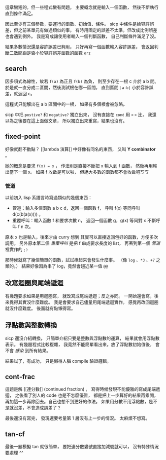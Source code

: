 這章蠻短的，但一些程式蠻有問題。
主要概念就是輸入一個函數，
然後不斷執行直到條件滿足。

因此至少有三個參數，要運行的函數、初始值、條件。
sicp 中條件是給容許誤差，但之前某單元有做過類似的事，
有時用固定的誤差不太準，但改成比例誤差也會遇到例外。
我是寫成讓使用者輸入一個判斷函數，
自己判斷條件滿足了沒。

結果多數情況還是容許誤差已夠用，
只好再寫一個函數輸入容許誤差，
會返回判斷二數間距是否小於容許誤差函數的函數 `orz`


## search
因多項式為線性，故若 `f(a)` 為正且 `f(b)` 為負，
則至少存在一根 c 介於 a b 間。
於是就一直分成二區間，然後測試根在哪一區間，
直到區間 `|a-b|` 小於容許誤差，就返回 c。

這程式只能解出在 a b 區間中的一根，
如果有多個根會被忽略。

sicp 中把 `postive?` 和 `negative?` 獨立出來，
沒有直接在 `cond` 用 `<` `>` 比，
我還以為之後要在這上面做文章，
所以獨立出來重寫，結果也沒有。

## fixed-point
好像就翻不動點？
[[lambda 演算]] 中好像有同名的東西，
又叫 **Y combinator** 。

她的概念是要求 `f(x) = x` ，
作法則是直接不斷把 x 輸入到 f 函數，
然後再用輸出當下一個 x。
如果 f 收斂是可以啦，
但絕大多數的函數都不會收斂吧ㄎㄎ

### 管道
以前初入 lisp 系語言時寫過類似的幾個東西：

  - 管道：輸入多個函數 a b c d，返回一個函數 f，
    呼叫 f(x) 等同呼叫 d(c(b(a(x)))) 。
  - 重覆呼叫：輸入函數 f 和要求次數 n，
    返回一個函數 g，g(x) 等同對 x 不斷呼叫 f n 次。

原本 x 也是輸入，後來才由 curry 想到
其實可以直接返回包好的函數，方便多次調用。
另外原本第二個 *重覆呼叫* 是把 f 串成要求長度的 list，
再丟到第一個 *管道* 裡實作的 `;)`

那時候就寫了幾個簡單的函數，試試串起來會發生什麼事。
（像 `log` 、`*3` 、`+7` 之類的。）
結果好像因為串了 log，竟然會趨近某一值 `@@`

## 改寫迴圈與尾端遞迴
有幾題要求如果是用迴圈寫，
就改寫成尾端遞迴；反之亦同。
一開始還會寫，後來覺得其實沒什麼難度。
我是會要求自己儘量用尾端遞迴實作，
感覺再改回迴圈就沒什麼難度。
後面就有點懶得寫。

## 浮點數與整數轉換
sicp 還沒介紹轉換，
只簡單介紹只要是整數與浮點數的運算，
結果就會用浮點數表示。
有幾題程式比較複雜，
我竟然不能簡單看出來，放了浮點數初始值後，
會不會 *感染* 到所有結果。

結果試了，有成功，
只是懶得人腦 compile 驗證邏輯。


## cont-frac
這題是解 [[連分數]] (continued fraction) ，
寫得時候發現不能優雅的寫成尾端遞迴，
之後看了別人的 code 也是不怎麼優雅，
都是把上一步算好的結果再乘開，
再加這一步再除回去。自己也想不到更好的作法。
如果用分數不用浮點數，是不是就沒差，不會造成誤差了？

最後還沒有寫完，
發現還要考量第 1 層沒有上一步的情況。
太麻煩不想寫。

## tan-cf
最後一題模擬 tan 就很簡單，
要把連分數變號直接加減號就可以，
沒有特殊情況要處理 ^^
